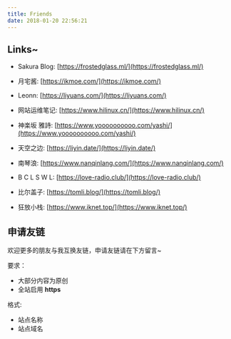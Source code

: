 ```yaml
---
title: Friends
date: 2018-01-20 22:56:21
---
```


## Links~

* Sakura Blog: [https://frostedglass.ml/](https://frostedglass.ml/)


* 月宅酱: [https://ikmoe.com/](https://ikmoe.com/)


* Leonn: [https://liyuans.com/](https://liyuans.com/)


* 网站运维笔记: [https://www.hilinux.cn/](https://www.hilinux.cn/)


* 神楽坂 雅詩: [https://www.yoooooooooo.com/yashi/](https://www.yoooooooooo.com/yashi/)


* 天空之边: [https://liyin.date/](https://liyin.date/)


* 南琴浪: [https://www.nanqinlang.com/](https://www.nanqinlang.com/)


* B C L S W L: [https://love-radio.club/](https://love-radio.club/)


* 比尔盖子: [https://tomli.blog/](https://tomli.blog/)


* 狂放小栈: [https://www.iknet.top/](https://www.iknet.top/)

## 申请友链

欢迎更多的朋友与我互换友链，申请友链请在下方留言~

要求：

* 大部分内容为原创
* 全站启用 **https**

格式: 

* 站点名称
* 站点域名
